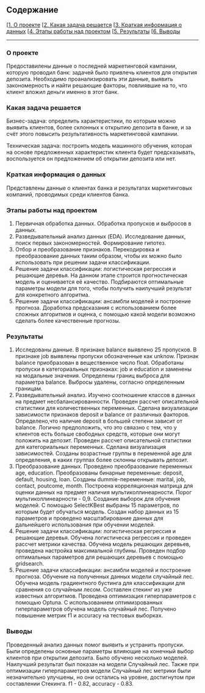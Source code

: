 ## Содержание

[[1. О проекте](https://github.com/AleksandrFrom/Project_4_ML/edit/main/README.md)
[[2. Какая задача решается](https://github.com/AleksandrFrom/Project_4_ML/edit/main/README.md)
[[3. Краткая информация о данных](https://github.com/AleksandrFrom/Project_4_ML/edit/main/README.md)
[[4. Этапы работы над проектом](https://github.com/AleksandrFrom/Project_4_ML/edit/main/README.md)
[[5. Результаты](https://github.com/AleksandrFrom/Project_4_ML/edit/main/README.md)
[[6. Выводы](https://github.com/AleksandrFrom/Project_4_ML/edit/main/README.md)

____
### О проекте
Предоставилены данные о последней маркетинговой кампании, которую проводил банк: задачей было привлечь клиентов для открытия депозита. 
Необходимо проанализировать эти данные, выявить закономерность и найти решающие факторы, повлиявшие на то, что клиент вложил деньги именно в этот банк.

### Какая задача решается
Бизнес-задача: определить характеристики, по которым можно выявить клиентов, более склонных к открытию депозита в банке, и за счёт этого повысить результативность маркетинговой кампании.

Техническая задача: построить модель машинного обучения, которая на основе предложенных характеристик клиента будет предсказывать, воспользуется он предложением об открытии депозита или нет.

### Краткая информация о данных
Представлены данные о клиентах банка и результатах маркетинговых компаний, проводимых среди клиентов банка.

### Этапы работы над проектом
1. Первичная обработка данных.
    Обработка пропусков и выбросов в данных.
2. Разведывательный анализ данных (EDA).
    Исследование данных, поиск первых закономерностей. Формирование гипотез.
3. Отбор и преобразование признаков.
    Перекодировка и преобразование данных таким образом, чтобы их можно было использовать при решении задачи классификации.
4. Решение задачи классификации: логистическая регрессия и решающие деревья.
    На данном этапе строится прогностическая модель и оценивается её качество. Подбираются оптимальные параметры модели для того, чтобы получить наилучший результат для конкретного алгоритма.
5. Решение задачи классификации: ансамбли моделей и построение прогноза.
    Доработка предсказания с использованием более сложных алгоритмов и оценка, с помощью какой модели возможно сделать более качественные прогнозы.
  
### Результаты
1. Исследованы данные. 
    В признаке balance выявлено 25 пропусков. 
    В признаке job выявлены пропуски обозначенные как unknow.
    Признак balance приобразован в вещественное число float.
    Обработаны пропуски в категориальных признаках: job и education и заменены на модальные значения.
    Определены границ выброса для параметра balance. Выбросы удалены, согласно определенным границам.
2. Разведывательный анализ.
    Изучено соотношение классов в данных на предмет несбалансированности.
    Проведен рассчет описательной статистики для количественных переменных.
    Сделана визуализации зависимости признаков deposit и balance от различных факторов.
    Определено,что наличие deposit в большей степени зависит от balance. Логично предположить, что это свяазно с тем, что у клиентов есть больше свободных средств, которые они могут положить на депозит.
    Проведен рассчет описательной статистики для категориальных переменных. Сделана визуализация зависимостей.
    Созданы возрастные группы в переменной age для определения, в каких группах более склонны открывать депозит.
3. Преобразование данных.
    Проведено преобразование переменных age, education.
    Преобразованы бинарные переменные: deposit, default, housing, loan.
    Созданы dummie-переменные: marital, job, contact, poutcome, month.
    Построена корреляционная матрица для оценки данных на предмет наличия мультиколлинеарности. 
    Порог мультиколлинеарности - 0,9.
    Создание выборок для обучения моделей.
    С помощью SelectKBest выбраны 15 параметров, по которым будет обучаться модель.
    Создан набор данных из 15 параметров и проведено масштабирование данных для дальнейшего использования при обучении моделей.
4. Решение задачи классификации: логистическая регрессия и решающие деревья.
    Обучена логистическа регрессия и проведен рассчет метрики качества.
    Обучена модель решающих деревьев, проведена настройка максимальной глубины.
    Проведен подбор оптимальных параметров для решающих деревьев с помощью gridsearch.
5. Решение задачи классификации: ансамбли моделей и построение прогноза.
    Обучение на полученных данных модели случайный лес.
    Обучена модель градиентного бустинга для классификации для сравнения со случайным лесом.
    Составлен стекинг из уже известных алгоритмов.
    Проведена оптимизация гиперпараметров с помощью Optuna.
    С использованием оптимизрованных гиперпараметров обучена модель случайный лес. 
    Получено повышение метрик f1 и accuracy на тестовых выборках.

### Выводы
Проведенный анализ данных помог выявить и устранить пропуски. 
Были определены основные параметры влияющие на конечный выбор клиентов при открытии депозита.
Было обучено несколько моделей. Наилучший результат был показан на модели Случайный лес.
Также при оптимизации гиперпараметров модели Случайный лес метрики были незначительно улучшены, но они остались на уровне, достигнутом при составлении Стекинга. f1 - 0.82, accuracy - 0.83. 
